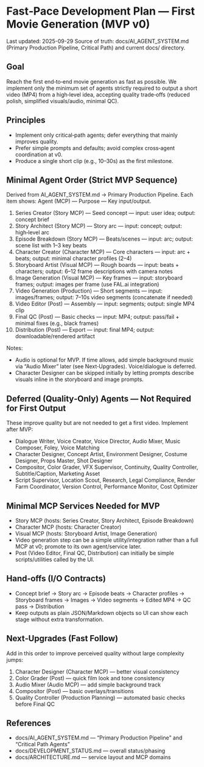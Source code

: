 # Fast‑Pace Development Plan — First Movie Generation (MVP v0)

Last updated: 2025-09-29
Source of truth: docs/AI_AGENT_SYSTEM.md (Primary Production Pipeline, Critical Path) and current docs/ directory.

## Goal
Reach the first end‑to‑end movie generation as fast as possible. We implement only the minimum set of agents strictly required to output a short video (MP4) from a high‑level idea, accepting quality trade‑offs (reduced polish, simplified visuals/audio, minimal QC).

## Principles
- Implement only critical‑path agents; defer everything that mainly improves quality.
- Prefer simple prompts and defaults; avoid complex cross‑agent coordination at v0.
- Produce a single short clip (e.g., 10–30s) as the first milestone.

## Minimal Agent Order (Strict MVP Sequence)
Derived from AI_AGENT_SYSTEM.md → Primary Production Pipeline. Each item shows: Agent (MCP) — Purpose — Key input/output.

1) Series Creator (Story MCP) — Seed concept — input: user idea; output: concept brief
2) Story Architect (Story MCP) — Story arc — input: concept; output: high‑level arc
3) Episode Breakdown (Story MCP) — Beats/scenes — input: arc; output: scene list with 1–3 key beats
4) Character Creator (Character MCP) — Core characters — input: arc + beats; output: minimal character profiles (2–4)
5) Storyboard Artist (Visual MCP) — Rough boards — input: beats + characters; output: 6–12 frame descriptions with camera notes
6) Image Generation (Visual MCP) — Key frames — input: storyboard frames; output: images per frame (use FAL.ai integration)
7) Video Generation (Production) — Short segments — input: images/frames; output: 7–10s video segments (concatenate if needed)
8) Video Editor (Post) — Assembly — input: segments; output: single MP4 clip
9) Final QC (Post) — Basic checks — input: MP4; output: pass/fail + minimal fixes (e.g., black frames)
10) Distribution (Post) — Export — input: final MP4; output: downloadable/rendered artifact

Notes:
- Audio is optional for MVP. If time allows, add simple background music via “Audio Mixer” later (see Next‑Upgrades). Voice/dialogue is deferred.
- Character Designer can be skipped initially by letting prompts describe visuals inline in the storyboard and image prompts.

## Deferred (Quality‑Only) Agents — Not Required for First Output
These improve quality but are not needed to get a first video. Implement after MVP:
- Dialogue Writer, Voice Creator, Voice Director, Audio Mixer, Music Composer, Foley, Voice Matching
- Character Designer, Concept Artist, Environment Designer, Costume Designer, Props Master, Shot Designer
- Compositor, Color Grader, VFX Supervisor, Continuity, Quality Controller, Subtitle/Caption, Marketing Asset
- Script Supervisor, Location Scout, Research, Legal Compliance, Render Farm Coordinator, Version Control, Performance Monitor, Cost Optimizer

## Minimal MCP Services Needed for MVP
- Story MCP (hosts: Series Creator, Story Architect, Episode Breakdown)
- Character MCP (hosts: Character Creator)
- Visual MCP (hosts: Storyboard Artist, Image Generation)
- Video generation step can be a simple utility/integration rather than a full MCP at v0; promote to its own agent/service later.
- Post (Video Editor, Final QC, Distribution) can initially be simple scripts/utilities called by the UI.

## Hand‑offs (I/O Contracts)
- Concept brief → Story arc → Episode beats → Character profiles → Storyboard frames → Images → Video segments → Edited MP4 → QC pass → Distribution
- Keep outputs as plain JSON/Markdown objects so UI can show each stage without extra transformation.

## Next‑Upgrades (Fast Follow)
Add in this order to improve perceived quality without large complexity jumps:
1) Character Designer (Character MCP) — better visual consistency
2) Color Grader (Post) — quick film look and tone consistency
3) Audio Mixer (Audio MCP) — add simple background track
4) Compositor (Post) — basic overlays/transitions
5) Quality Controller (Production Planning) — automated basic checks before Final QC

## References
- docs/AI_AGENT_SYSTEM.md — “Primary Production Pipeline” and “Critical Path Agents”
- docs/DEVELOPMENT_STATUS.md — overall status/phasing
- docs/ARCHITECTURE.md — service layout and MCP domains

